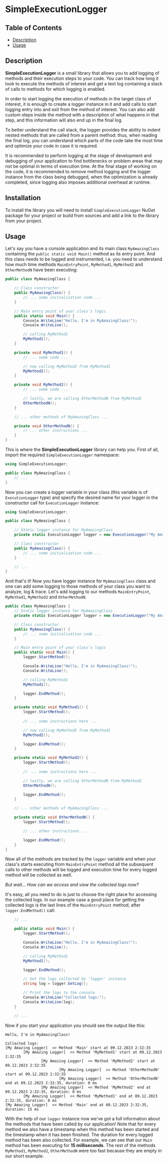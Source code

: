 # SimpleExecutionLogger

## Table of Contents
* [Description](#description)
* [Usage](#usage)

## Description
**SimpleExecutionLogger** is a small library that allows you to add logging of methods and their execution steps to your code. 
You can track how long it took to execute the methods of interest and get a text log containing a 
stack of calls to methods for which logging is enabled.

In order to start logging the execution of methods in the target class of interest, it is enough to create 
a logger instance in it and add calls to start logging entry into and exit from the method of interest. 
You can also add custom steps inside the method with a description of what happens in that step, and this 
information will also end up in the final log.

To better understand the call stack, the logger provides the ability to indent nested methods that are called 
from a parent method: thus, when reading the final log, you can understand which parts of the code take the most 
time and optimize your code in case it is required.

It is recommended to perform logging at the stage of development and debugging of your application to find 
bottlenecks or problem areas that may not be optimal in terms of execution time. At the final stage of working on the code, 
it is recommended to remove method logging and the logger instance from the class being debugged, when the optimization 
is already completed, since logging also imposes additional overhead at runtime.

## Installation

To install the library you will need to install `SimpleExecutionLogger` NuGet package for your project or
build from sources and add a link to the library from your project.

## Usage

Let's say you have a console application and its main class `MyAmazingClass` containing the `public static void Main()` method
as its entry point. And this class needs to be logged and instrumented, i.e. you need to understand
how much time methods `MainEntryPoint`, `MyMethod1`, `MyMethod2` and `OtherMethodN` have been executing:

```cs
public class MyAmazingClass {

	// Class constructor
	public MyAmazingClass() {
		// ... some initialization code ...
	}

	// Main entry point of your class's logic
	public static void Main() {
		Console.WriteLine("Hello, I'm in MyAmazingClass!");
		Console.WriteLine();

		// calling MyMethod1
		MyMethod1();
	}

	private void MyMethod1() {
		// ... some code ...

		// now calling MyMethod2 from MyMethod1
		MyMethod2();
	}

	private void MyMethod2() {
		// ... some code ...

		// lastly, we are calling OtherMethodN from MyMethod2
		OtherMethodN();
	}

	// ... other methods of MyAmazingClass ...

	private void OtherMethodN() {
		// ... other instructions ... 
	}
}
```

This is where the **SimpleExecutionLogger** library can help you. First of all, import the required `SimpleExecutionLogger` namespace:
```cs
using SimpleExecutionLogger;

public class MyAmazingClass {
	// ...
}
```

Now you can create a logger variable in your class (this variable is of `ExecutionLogger` type) and
specify the desired name for your logger in the constructor call for `ExecutionLogger` instance:
```cs
using SimpleExecutionLogger;

public class MyAmazingClass {

	// Static logger instance for MyAmazingClass
	private static ExecutionLogger logger = new ExecutionLogger("My Amazing Logger");

	// Class constructor
	public MyAmazingClass() {
		// ... some initialization code ...
	}

	// ...
}
```


And that's it! Now you have logger instance for `MyAmazingClass` class and one can add some logging to those methods of your class you want 
to analyze, log & trace. Let's add logging to our methods `MainEntryPoint`, `MyMethod1`, `MyMethod2` and `OtherMethodN`:
```cs
public class MyAmazingClass {
	// Static logger instance for MyAmazingClass
	private static ExecutionLogger logger = new ExecutionLogger("My Amazing Logger");

	// Class constructor
	public MyAmazingClass() {
		// ... some initialization code ...
	}

	// Main entry point of your class's logic
	public static void Main() {
		logger.StartMethod();

		Console.WriteLine("Hello, I'm in MyAmazingClass!");
		Console.WriteLine();

		// calling MyMethod1
		MyMethod1();

        logger.EndMethod();
	}

	private static void MyMethod1() {
		logger.StartMethod();
		
		// ... some instructions here ...

		// now calling MyMethod2 from MyMethod1
		MyMethod2();

		logger.EndMethod();
	}

	private static void MyMethod2() {
		logger.StartMethod();
		
		// ... some instructions here ...

		// lastly, we are calling OtherMethodN from MyMethod2
		OtherMethodN();

		logger.EndMethod();
	}

	// ... other methods of MyAmazingClass ...

	private static void OtherMethodN() {
		logger.StartMethod();

		// ... other instructions ... 

		logger.EndMethod();
	}
}
```
Now all of the methods are tracked by the `logger` variable and when your class's starts executing
from `MainEntryPoint` method all the subsequent calls to other methods will be logged and execution 
time for every logged method will be collected as well.

_But wait... How can we access and view the collected logs now?_

It's easy, all you need to do is just to choose the right place for accessing the collected logs.
In our example case a good place for getting the collected logs is the last lines of the `MainEntryPoint` method,
after `logger.EndMethod()` call:
```cs
	// ...

	public static void Main() {
		logger.StartMethod();

		Console.WriteLine("Hello, I'm in MyAmazingClass!");
		Console.WriteLine();

		// calling MyMethod1
		MyMethod1();

		logger.EndMethod();

		// Get the logs collected by 'logger' instance
		string log = logger.GetLog();

		// Print the logs to the console
		Console.WriteLine("Collected logs:");
		Console.WriteLine(log);
	}

	// ...
```
Now if you start your application you should see the output like this:

```
Hello, I'm in MyAmazingClass!

Collected logs:
[My Amazing Logger]  >> Method 'Main' start at 09.12.2023 2:32:35
        [My Amazing Logger]  >> Method 'MyMethod1' start at 09.12.2023 2:32:35
                [My Amazing Logger]  >> Method 'MyMethod2' start at 09.12.2023 2:32:35
                        [My Amazing Logger]  >> Method 'OtherMethodN' start at 09.12.2023 2:32:35
                        [My Amazing Logger]  << Method 'OtherMethodN' end at 09.12.2023 2:32:35, duration: 0 ms
                [My Amazing Logger]  << Method 'MyMethod2' end at 09.12.2023 2:32:35, duration: 0 ms
        [My Amazing Logger]  << Method 'MyMethod1' end at 09.12.2023 2:32:35, duration: 0 ms
[My Amazing Logger]  << Method 'Main' end at 09.12.2023 2:32:35, duration: 15 ms
```

With the help of our `logger` instance now we've got a full information about the methods that
have been called by our application! Note that for every method we also have a timestamp when this method
has been started and the timestamp when it has been finished. The duration for every logged method 
has been also collected. For example, we can see that our `Main` method has been executing for **15 milliseconds**.
The rest of the methods `MyMethod1`, `MyMethod2`, `OtherMethodN` were too fast because they are empty in our short
example.